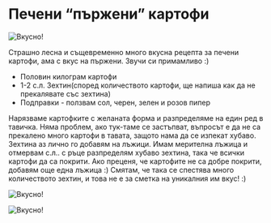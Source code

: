 # Печени “пържени” картофи

![Вкусно!](/images/2018/10/34EDD060-B3A1-4A21-ACD3-252E20D0777E.jpeg "Да Ви е сладко!")

Страшно лесна и същевременно много вкусна рецепта за печени картофи, ама с вкус на пържени. Звучи си примамливо :)
<ul>
 	<li>Половин килограм картофи</li>
 	<li>1-2 с.л. Зехтин(според количеството картофи, ще напиша как да не прекалявате със зехтина)</li>
 	<li>Подправки - ползвам сол, черен, зелен и розов пипер</li>
</ul>
Нарязваме картофките с желаната форма и разпределяме на един ред в тавичка. Няма проблем, ако тук-таме се застъпват, въпросът е да не са прекалено много картофи в тавата, защото нама да се изпекат хубаво. Зехтина аз лично го добавям на лъжици. Имам мерителна лъжица и отмервам с.л.. с ръце разпределям хубаво зехтина, така че всички картофи да са покрити. Ако преценя, че картофите не са добре покрити, добавям още една лъжица :) Смятам, че така се спестява много количеството зехтин, и това не е за сметка на уникалния им вкус! :)

![Вкусно!](/images/2018/10/B4E9B215-1F3A-4044-84B2-AA800C3D565B.jpeg "Да Ви е сладко!")

![Вкусно!](/images/2018/10/B631FDA2-F21B-43DE-B1F1-C5C24B1BB65F.jpeg "Да Ви е сладко!")

